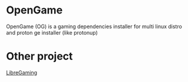 OpenGame
======
OpenGame (OG) is a gaming dependencies installer for multi linux distro and proton ge installer (like protonup) 

# Other project
[LibreGaming](https://github.com/Ahmed-Al-Balochi/LibreGaming)
